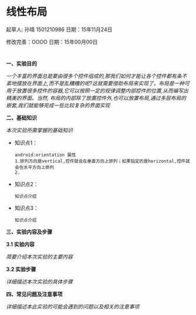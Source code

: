 # 线性布局

起草人: 孙晴 1501210986   日期：15年11月24日

修改完善：OOOO   日期：15年00月00日
# 

**一、实验目的**

*一个丰富的界面总是要由很多个控件组成的,那我们如何才能让各个控件都有条不紊地摆放在界面上,而不是乱糟糟的呢?这就需要借助布局来实现了。布局是一种可用于放置很多控件的容器,它可以按照一定的规律调整内部控件的位置,从而编写出精美的界面。当然, 布局的内部除了放置控件外,也可以放置布局,通过多层布局的嵌套,我们就能够完成一些比较复杂的界面实现*

**二、基础知识**

*本次实验所需掌握的基础知识*
   
* 知识点1：

      android:orientation 属性
      1.排列方向是vertical,控件就会在垂直方向上排列；如果指定的是horizontal,控件就会在水平方向上排列
      2.
      

* 知识点2：

      知识点介绍


* 知识点3：

      知识点介绍


   

**三、实验内容及步骤**

**3.1 实验内容**

*简要介绍本次实验的主要内容*

**3.2 实验步骤**

*详细描述本次实验的具体步骤*

**四、常见问题及注意事项**

*详细描述本此实验的可能会遇到的问题以及相关的注意事项*


